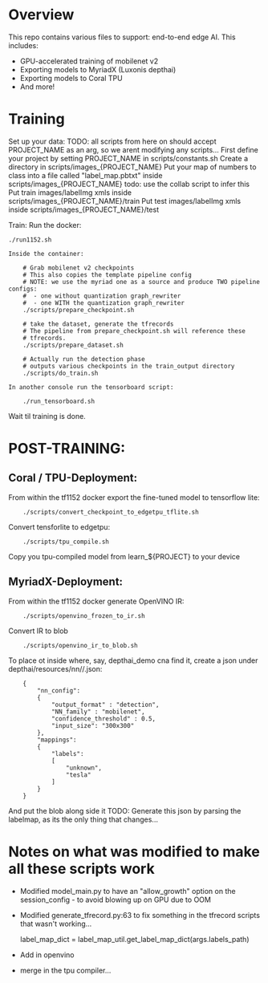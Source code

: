 # Overview

This repo contains various files to support: end-to-end edge AI. This includes:
  - GPU-accelerated training of mobilenet v2
  - Exporting models to MyriadX (Luxonis depthai)
  - Exporting models to Coral TPU
  - And more!

# Training 


Set up your data:
        TODO: all scripts from here on should accept PROJECT_NAME as an arg, so we arent modifying any scripts...
    First define your project by setting PROJECT_NAME in scripts/constants.sh
    Create a directory in scripts/images_{PROJECT_NAME}
    Put your map of numbers to class into a file called "label_map.pbtxt" inside scripts/images_{PROJECT_NAME}
        todo: use the collab script to infer this
    Put train images/labelImg xmls inside scripts/images_{PROJECT_NAME}/train
    Put test images/labelImg xmls inside scripts/images_{PROJECT_NAME}/test

Train:
    Run the docker:

    ./run1152.sh

    Inside the container:

        # Grab mobilenet v2 checkpoints
        # This also copies the template pipeline config
        # NOTE: we use the myriad one as a source and produce TWO pipeline configs:
        #  - one without quantization graph_rewriter
        #  - one WITH the quantization graph_rewriter
        ./scripts/prepare_checkpoint.sh

        # take the dataset, generate the tfrecords
        # The pipeline from prepare_checkpoint.sh will reference these
        # tfrecords.
        ./scripts/prepare_dataset.sh   

        # Actually run the detection phase
        # outputs various checkpoints in the train_output directory
        ./scripts/do_train.sh

    In another console run the tensorboard script:

        ./run_tensorboard.sh

Wait til training is done.

# POST-TRAINING:

## Coral / TPU-Deployment:
From within the tf1152 docker export the fine-tuned model to tensorflow lite:

        ./scripts/convert_checkpoint_to_edgetpu_tflite.sh

Convert tensforlite to edgetpu:

        ./scripts/tpu_compile.sh

Copy you tpu-compiled model from learn_${PROJECT} to your device

    

## MyriadX-Deployment:
From within the tf1152 docker generate OpenVINO IR:
    
        ./scripts/openvino_frozen_to_ir.sh

Convert IR to blob

        ./scripts/openvino_ir_to_blob.sh

To place ot inside where, say, depthai_demo cna find it, create a json under depthai/resources/nn/<modeldir>/<modeldir>.json:
 
        {
            "nn_config":
            {
                "output_format" : "detection",
                "NN_family" : "mobilenet",
                "confidence_threshold" : 0.5,
                "input_size": "300x300"
            },
            "mappings":
            {
                "labels":
                [
                    "unknown",
                    "tesla"
                ]
            }
        }

And put the blob along side it
TODO: Generate this json by parsing the labelmap, as its the only thing that changes...

    
# Notes on what was modified to make all these scripts work
 - Modified model_main.py to have an "allow_growth" option on the session_config - to avoid blowing up on GPU due to OOM
 - Modified generate_tfrecord.py:63 to fix something in the tfrecord scripts that wasn't working...

    label_map_dict = label_map_util.get_label_map_dict(args.labels_path)

 - Add in openvino
 - merge in the tpu compiler...
